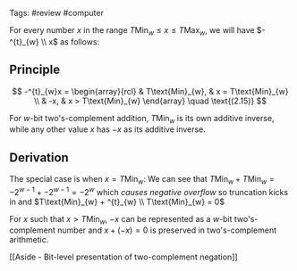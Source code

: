 Tags: #review #computer 

For every number $x$ in the range $T\text{Min}_{w} \leq x \leq T\text{Max}_{w}$, we will have $-^{t}_{w} \\ x$ as follows:

## Principle

$$
-^{t}_{w}x = 
\begin{array}{rcl}
& T\text{Min}_{w}, & x = T\text{Min}_{w} \\
& -x, & x > T\text{Min}_{w}
\end{array}
\quad \text{(2.15)}
$$

For $w$-bit two's-complement addition, $T\text{Min}_{w}$ is its own additive inverse, while any other value $x$ has $-x$ as its additive inverse.

## Derivation

The special case is when $x = T\text{Min}_{w}$: We can see that $T\text{Min}_{w} + T\text{Min}_{w} = -2^{w-1} + -2^{w-1} = -2^{w}$ which *causes negative overflow* so truncation kicks in and $T\text{Min}_{w} + ^{t}_{w} \\ T\text{Min}_{w} = 0$

For $x$ such that $x > T\text{Min}_{w}$, $-x$ can be represented as a $w$-bit two's-complement number and $x + (-x) = 0$ is preserved in two's-complement arithmetic.

[[Aside - Bit-level presentation of two-complement negation]]



